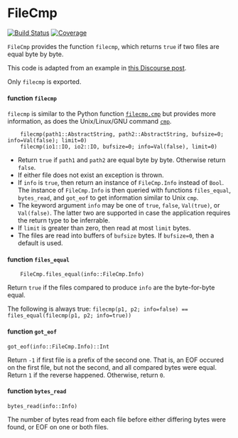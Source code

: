# FileCmp

[![Build Status](https://github.com/jlapeyre/FileCmp.jl/actions/workflows/CI.yml/badge.svg?branch=main)](https://github.com/jlapeyre/FileCmp.jl/actions/workflows/CI.yml?query=branch%3Amain)
[![Coverage](https://codecov.io/gh/jlapeyre/FileCmp.jl/branch/main/graph/badge.svg)](https://codecov.io/gh/jlapeyre/FileCmp.jl)


`FileCmp` provides the function `filecmp`, which returns `true` if two files are equal byte by byte.

This code is adapted from an example in [this Discourse post](https://discourse.julialang.org/t/how-to-obtain-the-result-of-a-diff-between-2-files-in-a-loop/23784/3).

Only `filecmp` is exported.

#### function `filecmp`

`filecmp` is similar to the Python function
[`filecmp.cmp`](https://docs.python.org/3/library/filecmp.html)
but provides more information, as does the Unix/Linux/GNU
command [`cmp`](https://www.gnu.org/software/diffutils/).

```
    filecmp(path1::AbstractString, path2::AbstractString, bufsize=0; info=Val(false); limit=0)
    filecmp(io1::IO, io2::IO, bufsize=0; info=Val(false), limit=0)
```

- Return `true` if `path1` and `path2` are equal byte by byte. Otherwise return `false`.
- If either file does not exist an exception is thrown.
- If `info` is `true`, then return an instance of `FileCmp.Info` instead of `Bool`.
  The instance of `FileCmp.Info` is then queried with functions `files_equal`, `bytes_read`, and `got_eof`
  to get information similar to Unix `cmp`.
- The keyword argument `info` may be one of `true`, `false`, `Val(true)`, or
  `Val(false)`. The latter two are supported in case the application requires
   the return type to be inferrable.
- If `limit` is greater than zero, then read at most `limit` bytes.
- The files are read into buffers of `bufsize` bytes. If `bufsize=0`, then a default is used.


#### function `files_equal`

```
    FileCmp.files_equal(info::FileCmp.Info)
```

Return `true` if the files compared to produce `info` are the byte-for-byte equal.

The following is always true:
`filecmp(p1, p2; info=false) == files_equal(filecmp(p1, p2; info=true))`


#### function `got_eof`

    got_eof(info::FileCmp.Info)::Int

Return `-1` if first file is a prefix of the second one. That is,
an EOF occured on the first file, but not the second, and all compared bytes were equal.
Return `1` if the reverse happened. Otherwise, return `0`.


#### function `bytes_read`

    bytes_read(info::Info)

The number of bytes read from each file before either differing bytes were found,
or EOF on one or both files.

